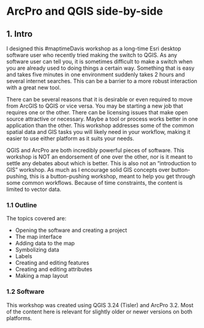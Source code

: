 # ArcPro and QGIS side-by-side
## 1. Intro
I designed this #maptimeDavis workshop as a long-time Esri desktop software user who recently tried making the switch to QGIS. As any software user can tell you, it is sometimes difficult to make a switch when you are already used to doing things a certain way. Something that is easy and takes five minutes in one environment suddenly takes 2 hours and several internet searches. This can be a barrier to a more robust interaction with a great new tool. 

There can be several reasons that it is desirable or even required to move from ArcGIS to QGIS or vice versa. You may be starting a new job that requires one or the other. There can be licensing issues that make open source attractive or necessary. Maybe a tool or process works better in one application than the other. This workshop addresses some of the common spatial data and GIS tasks you will likely need in your workflow, making it easier to use either platform as it suits your needs. 

QGIS and ArcPro are both incredibly powerful pieces of software. This workshop is NOT an endorsement of one over the other, nor is it meant to settle any debates about which is better. This is also not an “introduction to GIS” workshop. As much as I encourage solid GIS concepts over button-pushing, this is a button-pushing workshop, meant to help you get through some common workflows. Because of time constraints, the content is limited to vector data.

### 1.1 Outline
The topics covered are:
* Opening the software and creating a project
* The map interface
* Adding data to the map
* Symbolizing data
* Labels
* Creating and editing features
* Creating and editing attributes
* Making a map layout

### 1.2 Software
This workshop was created using QGIS 3.24 (Tisler) and ArcPro 3.2. Most of the content here is relevant for slightly older or newer versions on both platforms. 

